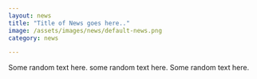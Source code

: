 ```yaml
---
layout: news
title: "Title of News goes here.."
image: /assets/images/news/default-news.png
category: news

---
```

Some random text here.
some random text here. Some random text here. 

